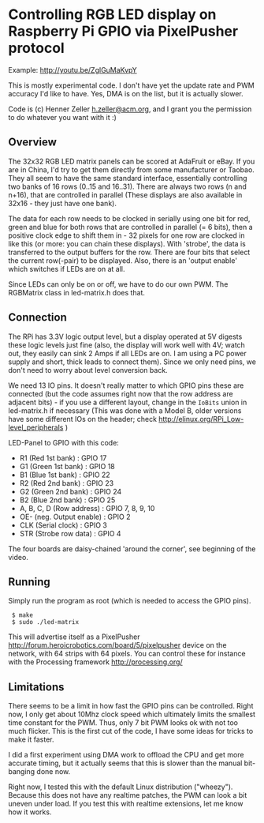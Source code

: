 Controlling RGB LED display on Raspberry Pi GPIO via PixelPusher protocol
=========================================================================

Example: <http://youtu.be/ZglGuMaKvpY>

This is mostly experimental code. I don't have yet the update rate and PWM
accuracy I'd like to have. Yes, DMA is on the list, but it is actually slower.

Code is (c) Henner Zeller <h.zeller@acm.org>, and I grant you the permission
to do whatever you want with it :)

Overview
--------
The 32x32 RGB LED matrix panels can be scored at AdaFruit or eBay. If you are
in China, I'd try to get them directly from some manufacturer or Taobao.
They all seem to have the same standard interface, essentially controlling
two banks of 16 rows (0..15 and 16..31). There are always two rows (n and n+16),
that are controlled in parallel
(These displays are also available in 32x16 - they just have one bank).

The data for each row needs to be clocked in serially using one bit for red,
green and blue for both rows that are controlled in parallel (= 6 bits), then
a positive clock edge to shift them in - 32 pixels for one row are clocked in
like this (or more: you can chain these displays).
With 'strobe', the data is transferred to the output buffers for the row.
There are four bits that select the current row(-pair) to be displayed.
Also, there is an 'output enable' which switches if LEDs are on at all.

Since LEDs can only be on or off, we have to do our own PWM. The RGBMatrix
class in led-matrix.h does that.

Connection
----------
The RPi has 3.3V logic output level, but a display operated at 5V digests these
logic levels just fine (also, the display will work well with 4V; watch out,
they easily can sink 2 Amps if all LEDs are on. I am using a PC power supply and
short, thick leads to connect them). Since we only need pins, we don't need to
worry about level conversion back.

We need 13 IO pins. It doesn't really matter to which GPIO pins these are
connected (but the code assumes right now that the row address are adjacent
bits) - if you use a different layout, change in the `IoBits` union in
led-matrix.h if necessary (This was done with a Model B,
older versions have some different IOs on the header; check
<http://elinux.org/RPi_Low-level_peripherals> )

LED-Panel to GPIO with this code:
   * R1 (Red 1st bank)   : GPIO 17
   * G1 (Green 1st bank) : GPIO 18
   * B1 (Blue 1st bank)  : GPIO 22
   * R2 (Red 2nd bank)   : GPIO 23
   * G2 (Green 2nd bank) : GPIO 24
   * B2 (Blue 2nd bank)  : GPIO 25
   * A, B, C, D (Row address) : GPIO 7, 8, 9, 10
   * OE- (neg. Output enable) : GPIO 2
   * CLK (Serial clock) : GPIO 3
   * STR (Strobe row data) : GPIO 4

The four boards are daisy-chained 'around the corner', see beginning of the
video.

Running
-------
Simply run the program as root (which is needed to access the GPIO pins).

     $ make
     $ sudo ./led-matrix

This will advertise itself as a
PixelPusher <http://forum.heroicrobotics.com/board/5/pixelpusher> device
on the network, with 64 strips with 64 pixels. You can control these for instance
with the Processing framework <http://processing.org/>

Limitations
-----------
There seems to be a limit in how fast the GPIO pins can be controlled. Right
now, I only get about 10Mhz clock speed which ultimately limits the smallest
time constant for the PWM. Thus, only 7 bit PWM looks ok with not too much
flicker. This is the first cut of the code, I have some ideas for tricks to
make it faster.

I did a first experiment using DMA work to offload the CPU and get more accurate
timing, but it actually seems that this is slower than the manual
bit-banging done now.

Right now, I tested this with the default Linux distribution ("wheezy"). Because
this does not have any realtime patches, the PWM can look a bit uneven under
load. If you test this with realtime extensions, let me know how it works.

